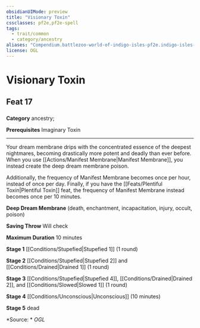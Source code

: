```yaml
---
obsidianUIMode: preview
title: "Visionary Toxin"
cssclasses: pf2e,pf2e-spell
tags:
  - trait/common
  - category/ancestry
aliases: "Compendium.battlezoo-world-of-indigo-isles-pf2e.indigo-isles-feats.Item.wgSiWCs3yGDPw5aK"
license: OGL
---
```

# Visionary Toxin
## Feat 17
### 

**Category** ancestry; 



**Prerequisites** Imaginary Toxin
* * *
Your dream membrane drips with the concentrated essence of the deepest nightmares, becoming drastically more potent and deadly than ever before. When you use [[Actions/Manifest Membrane|Manifest Membrane]], you instead create the deep dream membrane poison.

Additionally, the frequency of Manifest Membrane becomes once per hour, instead of once per day. Finally, if you have the [[Feats/Plentiful Toxin|Plentiful Toxin]] feat, the frequency of Manifest Membrane instead becomes once per 10 minutes.

**Deep Dream Membrane** (death, enchantment, incapacitation, injury, occult, poison)

**Saving Throw** Will check

**Maximum Duration** 10 minutes

**Stage 1** [[Conditions/Stupefied|Stupefied 1]] (1 round)

**Stage 2** [[Conditions/Stupefied|Stupefied 2]] and [[Conditions/Drained|Drained 1]] (1 round)

**Stage 3** [[Conditions/Stupefied|Stupefied 4]], [[Conditions/Drained|Drained 2]], and [[Conditions/Slowed|Slowed 1]] (1 round)

**Stage 4** [[Conditions/Unconscious|Unconscious]] (10 minutes)

**Stage 5** dead

*Source: *
*OGL*